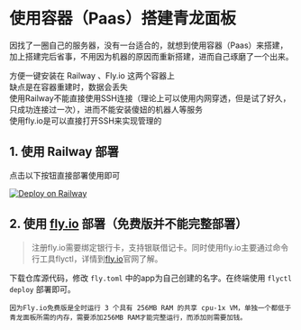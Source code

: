 # 使用容器（Paas）搭建青龙面板

因找了一圈自己的服务器，没有一台适合的，就想到使用容器（Paas）来搭建，加上搭建完后省事，不用因为机器的原因而重新搭建，进而自己琢磨了一个出来。

方便一键安装在 Railway 、Fly.io 这两个容器上  
缺点是在容器重建时，数据会丢失  
使用Railway不能直接使用SSH连接（理论上可以使用内网穿透，但是试了好久，只成功连接过一次），进而不能安装傻妞的机器人等服务  
使用fly.io是可以直接打开SSH来实现管理的

## 1. 使用 Railway 部署

点击以下按钮直接部署使用即可

[![Deploy on Railway](https://www.railway.app/button.svg)](https://railway.app/?referralCode=Xh3DQG/new/template?template=https://github.com/Originat/qinglong-paas)

## 2. 使用 [fly.io](https://fly.io) 部署（免费版并不能完整部署）

> 注册fly.io需要绑定银行卡，支持银联借记卡。同时使用fly.io主要通过命令行工具flyctl，详情到[fly.io](https://fly.io)官网了解。

下载仓库源代码，修改 `fly.toml` 中的app为自己创建的名字。在终端使用 `flyctl deploy` 部署即可。

`因为Fly.io免费版是全时运行 3 个具有 256MB RAM 的共享 cpu-1x VM，单独一个都低于青龙面板所需的内存，需要添加256MB RAM才能完整运行，而添加则需要加钱。`
